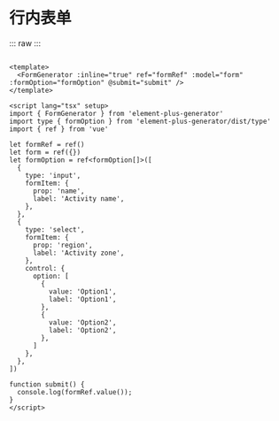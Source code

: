 <script setup>
import InlineForm from './../../../element-plus-generator-demo/src/views/Form/components/InlineForm.vue'
</script>

# 行内表单


::: raw
<InlineForm/>
:::

```vue

<template>
  <FormGenerator :inline="true" ref="formRef" :model="form" :formOption="formOption" @submit="submit" />
</template>

<script lang="tsx" setup>
import { FormGenerator } from 'element-plus-generator'
import type { formOption } from 'element-plus-generator/dist/type'
import { ref } from 'vue'

let formRef = ref()
let form = ref({})
let formOption = ref<formOption[]>([
  {
    type: 'input',
    formItem: {
      prop: 'name',
      label: 'Activity name',
    },
  },
  {
    type: 'select',
    formItem: {
      prop: 'region',
      label: 'Activity zone',
    },
    control: {
      option: [
        {
          value: 'Option1',
          label: 'Option1',
        },
        {
          value: 'Option2',
          label: 'Option2',
        },
      ]
    },
  },
])

function submit() {
  console.log(formRef.value());
}
</script>

```
